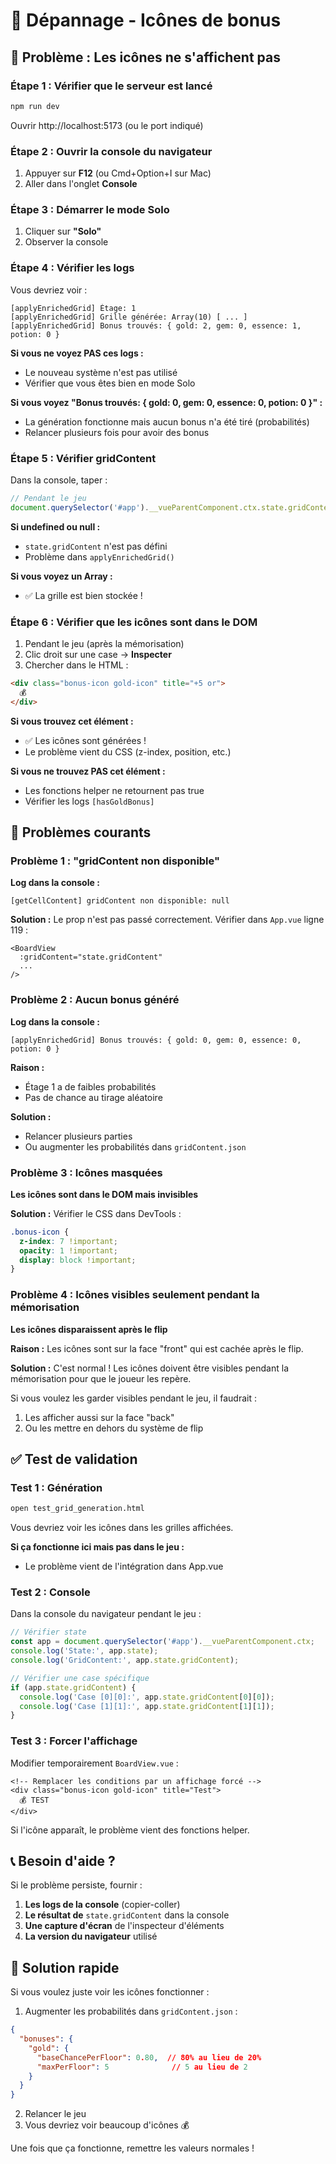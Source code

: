 # 🔧 Dépannage - Icônes de bonus

## 🎯 Problème : Les icônes ne s'affichent pas

### Étape 1 : Vérifier que le serveur est lancé

```bash
npm run dev
```

Ouvrir http://localhost:5173 (ou le port indiqué)

### Étape 2 : Ouvrir la console du navigateur

1. Appuyer sur **F12** (ou Cmd+Option+I sur Mac)
2. Aller dans l'onglet **Console**

### Étape 3 : Démarrer le mode Solo

1. Cliquer sur **"Solo"**
2. Observer la console

### Étape 4 : Vérifier les logs

Vous devriez voir :

```
[applyEnrichedGrid] Étage: 1
[applyEnrichedGrid] Grille générée: Array(10) [ ... ]
[applyEnrichedGrid] Bonus trouvés: { gold: 2, gem: 0, essence: 1, potion: 0 }
```

**Si vous ne voyez PAS ces logs :**
- Le nouveau système n'est pas utilisé
- Vérifier que vous êtes bien en mode Solo

**Si vous voyez "Bonus trouvés: { gold: 0, gem: 0, essence: 0, potion: 0 }" :**
- La génération fonctionne mais aucun bonus n'a été tiré (probabilités)
- Relancer plusieurs fois pour avoir des bonus

### Étape 5 : Vérifier gridContent

Dans la console, taper :

```javascript
// Pendant le jeu
document.querySelector('#app').__vueParentComponent.ctx.state.gridContent
```

**Si undefined ou null :**
- `state.gridContent` n'est pas défini
- Problème dans `applyEnrichedGrid()`

**Si vous voyez un Array :**
- ✅ La grille est bien stockée !

### Étape 6 : Vérifier que les icônes sont dans le DOM

1. Pendant le jeu (après la mémorisation)
2. Clic droit sur une case → **Inspecter**
3. Chercher dans le HTML :

```html
<div class="bonus-icon gold-icon" title="+5 or">
  💰
</div>
```

**Si vous trouvez cet élément :**
- ✅ Les icônes sont générées !
- Le problème vient du CSS (z-index, position, etc.)

**Si vous ne trouvez PAS cet élément :**
- Les fonctions helper ne retournent pas true
- Vérifier les logs `[hasGoldBonus]`

## 🐛 Problèmes courants

### Problème 1 : "gridContent non disponible"

**Log dans la console :**
```
[getCellContent] gridContent non disponible: null
```

**Solution :**
Le prop n'est pas passé correctement. Vérifier dans `App.vue` ligne 119 :

```vue
<BoardView
  :gridContent="state.gridContent"
  ...
/>
```

### Problème 2 : Aucun bonus généré

**Log dans la console :**
```
[applyEnrichedGrid] Bonus trouvés: { gold: 0, gem: 0, essence: 0, potion: 0 }
```

**Raison :**
- Étage 1 a de faibles probabilités
- Pas de chance au tirage aléatoire

**Solution :**
- Relancer plusieurs parties
- Ou augmenter les probabilités dans `gridContent.json`

### Problème 3 : Icônes masquées

**Les icônes sont dans le DOM mais invisibles**

**Solution :**
Vérifier le CSS dans DevTools :

```css
.bonus-icon {
  z-index: 7 !important;
  opacity: 1 !important;
  display: block !important;
}
```

### Problème 4 : Icônes visibles seulement pendant la mémorisation

**Les icônes disparaissent après le flip**

**Raison :**
Les icônes sont sur la face "front" qui est cachée après le flip.

**Solution :**
C'est normal ! Les icônes doivent être visibles pendant la mémorisation pour que le joueur les repère.

Si vous voulez les garder visibles pendant le jeu, il faudrait :
1. Les afficher aussi sur la face "back"
2. Ou les mettre en dehors du système de flip

## ✅ Test de validation

### Test 1 : Génération

```bash
open test_grid_generation.html
```

Vous devriez voir les icônes dans les grilles affichées.

**Si ça fonctionne ici mais pas dans le jeu :**
- Le problème vient de l'intégration dans App.vue

### Test 2 : Console

Dans la console du navigateur pendant le jeu :

```javascript
// Vérifier state
const app = document.querySelector('#app').__vueParentComponent.ctx;
console.log('State:', app.state);
console.log('GridContent:', app.state.gridContent);

// Vérifier une case spécifique
if (app.state.gridContent) {
  console.log('Case [0][0]:', app.state.gridContent[0][0]);
  console.log('Case [1][1]:', app.state.gridContent[1][1]);
}
```

### Test 3 : Forcer l'affichage

Modifier temporairement `BoardView.vue` :

```vue
<!-- Remplacer les conditions par un affichage forcé -->
<div class="bonus-icon gold-icon" title="Test">
  💰 TEST
</div>
```

Si l'icône apparaît, le problème vient des fonctions helper.

## 📞 Besoin d'aide ?

Si le problème persiste, fournir :

1. **Les logs de la console** (copier-coller)
2. **Le résultat de** `state.gridContent` dans la console
3. **Une capture d'écran** de l'inspecteur d'éléments
4. **La version du navigateur** utilisé

## 🎯 Solution rapide

Si vous voulez juste voir les icônes fonctionner :

1. Augmenter les probabilités dans `gridContent.json` :

```json
{
  "bonuses": {
    "gold": {
      "baseChancePerFloor": 0.80,  // 80% au lieu de 20%
      "maxPerFloor": 5              // 5 au lieu de 2
    }
  }
}
```

2. Relancer le jeu
3. Vous devriez voir beaucoup d'icônes 💰

Une fois que ça fonctionne, remettre les valeurs normales !
